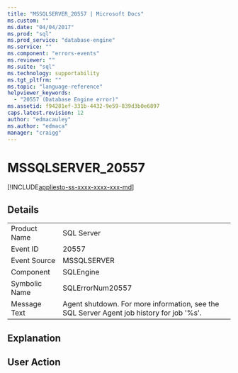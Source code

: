 ```yaml
---
title: "MSSQLSERVER_20557 | Microsoft Docs"
ms.custom: ""
ms.date: "04/04/2017"
ms.prod: "sql"
ms.prod_service: "database-engine"
ms.service: ""
ms.component: "errors-events"
ms.reviewer: ""
ms.suite: "sql"
ms.technology: supportability
ms.tgt_pltfrm: ""
ms.topic: "language-reference"
helpviewer_keywords: 
  - "20557 (Database Engine error)"
ms.assetid: f94281ef-331b-4432-9e59-839d3b0e6897
caps.latest.revision: 12
author: "edmacauley"
ms.author: "edmaca"
manager: "craigg"
---
```

# MSSQLSERVER_20557
[!INCLUDE[appliesto-ss-xxxx-xxxx-xxx-md](../../includes/appliesto-ss-xxxx-xxxx-xxx-md.md)]
  
## Details  
  
|||  
|-|-|  
|Product Name|SQL Server|  
|Event ID|20557|  
|Event Source|MSSQLSERVER|  
|Component|SQLEngine|  
|Symbolic Name|SQLErrorNum20557|  
|Message Text|Agent shutdown. For more information, see the SQL Server Agent job history for job '%s'.|  
  
## Explanation  
  
## User Action  
